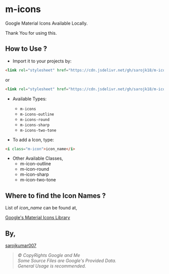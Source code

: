 # m-icons

Google Material Icons Available Locally.

Thank You for using this.

## How to Use ?

- Import it to your projects by:

```html
<link rel="stylesheet" href="https://cdn.jsdelivr.net/gh/sarojk18/m-icons/dist/m-icons-all.min.css">
```
or

```html
<link rel="stylesheet" href="https://cdn.jsdelivr.net/gh/sarojk18/m-icons/dist/<type>.min.css">
```
- Available Types:
	- `m-icons`
	- `m-icons-outline`
	- `m-icons-round`
	- `m-icons-sharp`
	- `m-icons-two-tone`

- To add a Icon, type:

```html
<i class="m-icon">icon_name</i>
```

- Other Available Classes,
	- m-icon-outline
	- m-icon-round
	- m-icon-sharp
	- m-icon-two-tone
	
## Where to find the Icon Names ?

List of *icon_name* can be found at,

<a href="https://fonts.google.com/icons?selected=Material+Icons" target="_blank" rel="noreferrer noopener">Google's Material Icons Library</a>

## By,

[sarojkumar007](https://github.com/sarojkumar007)

> _&copy; CopyRights Google and Me<br>Some Source Files are Google's Provided Data.<br>General Usage is recommended._
